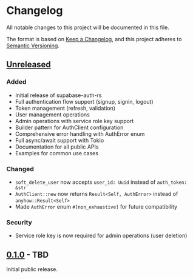 # Changelog

All notable changes to this project will be documented in this file.

The format is based on [Keep a Changelog](https://keepachangelog.com/en/1.0.0/),
and this project adheres to [Semantic Versioning](https://semver.org/spec/v2.0.0.html).

## [Unreleased]

### Added
- Initial release of supabase-auth-rs
- Full authentication flow support (signup, signin, logout)
- Token management (refresh, validation)
- User management operations
- Admin operations with service role key support
- Builder pattern for AuthClient configuration
- Comprehensive error handling with AuthError enum
- Full async/await support with Tokio
- Documentation for all public APIs
- Examples for common use cases

### Changed
- `soft_delete_user` now accepts `user_id: Uuid` instead of `auth_token: &str`
- `AuthClient::new` now returns `Result<Self, AuthError>` instead of `anyhow::Result<Self>`
- Made `AuthError` enum `#[non_exhaustive]` for future compatibility

### Security
- Service role key is now required for admin operations (user deletion)

## [0.1.0] - TBD

Initial public release.

[Unreleased]: https://github.com/tunemenu/supabase-auth-rs/compare/v0.1.0...HEAD
[0.1.0]: https://github.com/tunemenu/supabase-auth-rs/releases/tag/v0.1.0